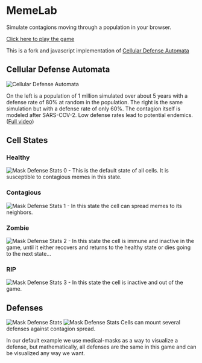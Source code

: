 # MemeLab
Simulate contagions moving through a population in your browser.


[Click here to play the game](https://thememeticist.github.io/Cellular-Defense-Automata/)

This is a fork and javascript implementation of [Cellular Defense Automata](https://github.com/TheMemeticist/Cellular-Defense-Automata)


## Cellular Defense Automata
![Cellular Defense Automata](https://videoapi-muybridge.vimeocdn.com/animated-thumbnails/image/f9f4c335-4399-4afb-bc5e-c7b181cfe1c4.gif?ClientID=vimeo-core-prod&Date=1613775833&Signature=d8c63c17a33efa46f716a1510b8498b01c25744a)


On the left is a population of 1 million simulated over about 5 years with a defense rate of 80% at random in the population. The right is the same simulation but with a defense rate of only 60%. The contagion itself is modeled after SARS-COV-2. Low defense rates lead to potential endemics. ([Full video](https://vimeo.com/514490979))

## Cell States
### Healthy
![Mask Defense Stats](https://github.com/TheMemeticist/Cellular-Defense-Automata/blob/main/Images/CDAThemes/Emoticon/Neutral/0.png?raw=true)
0 - This is the default state of all cells. It is susceptible to contagious memes in this state.
### Contagious
![Mask Defense Stats](https://github.com/TheMemeticist/Cellular-Defense-Automata/blob/main/Images/CDAThemes/Emoticon/Neutral/1.png?raw=true)
1 - In this state the cell can spread memes to its neighbors. 
### Zombie
![Mask Defense Stats](https://github.com/TheMemeticist/Cellular-Defense-Automata/blob/main/Images/CDAThemes/Emoticon/Neutral/2.png?raw=true)
2 - In this state the cell is immune and inactive in the game, until it either recovers and returns to the healthy state or dies going to the next state...
### RIP
![Mask Defense Stats](https://github.com/TheMemeticist/Cellular-Defense-Automata/blob/main/Images/CDAThemes/Emoticon/RIP.png?raw=true)
3 - In this state the cell is inactive and out of the game. 
## Defenses
 ![Mask Defense Stats](https://github.com/TheMemeticist/Cellular-Defense-Automata/blob/main/Images/CDAThemes/Emoticon/Defense/0.png?raw=true) ![Mask Defense Stats](https://github.com/TheMemeticist/Cellular-Defense-Automata/blob/main/Images/CDAThemes/Emoticon/syringe.png?raw=true)
Cells can mount several defenses against contagion spread.

In our default example we use medical-masks as a way to visualize a defense, but mathematically, all defenses are the same in this game and can be visualized any way we want.

